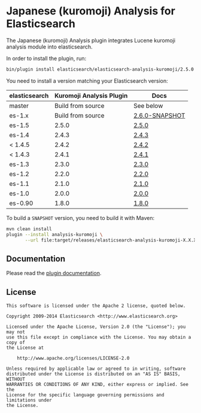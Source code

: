 Japanese (kuromoji) Analysis for Elasticsearch
==================================

The Japanese (kuromoji) Analysis plugin integrates Lucene kuromoji analysis module into elasticsearch.

In order to install the plugin, run: 

```sh
bin/plugin install elasticsearch/elasticsearch-analysis-kuromoji/2.5.0
```

You need to install a version matching your Elasticsearch version:

| elasticsearch |  Kuromoji Analysis Plugin   |   Docs     |  
|---------------|-----------------------------|------------|
| master        |  Build from source          | See below  |
| es-1.x        |  Build from source          | [2.6.0-SNAPSHOT](https://github.com/elasticsearch/elasticsearch-analysis-kuromoji/tree/es-1.x/#version-260-snapshot-for-elasticsearch-1x)  |
|    es-1.5              |     2.5.0         | [2.5.0](https://github.com/elastic/elasticsearch-analysis-kuromoji/tree/v2.5.0/#version-250-for-elasticsearch-15)                  |
|    es-1.4              |     2.4.3         | [2.4.3](https://github.com/elasticsearch/elasticsearch-analysis-kuromoji/tree/v2.4.3/#version-243-for-elasticsearch-14)                  |
| < 1.4.5       |  2.4.2                      | [2.4.2](https://github.com/elasticsearch/elasticsearch-analysis-kuromoji/tree/v2.4.2/#version-242-for-elasticsearch-14)                  |
| < 1.4.3       |  2.4.1                      | [2.4.1](https://github.com/elasticsearch/elasticsearch-analysis-kuromoji/tree/v2.4.1/#version-241-for-elasticsearch-14)                  |
| es-1.3        |  2.3.0                      | [2.3.0](https://github.com/elasticsearch/elasticsearch-analysis-kuromoji/tree/v2.3.0/#japanese-kuromoji-analysis-for-elasticsearch)  |
| es-1.2        |  2.2.0                      | [2.2.0](https://github.com/elasticsearch/elasticsearch-analysis-kuromoji/tree/v2.2.0/#japanese-kuromoji-analysis-for-elasticsearch)  |
| es-1.1        |  2.1.0                      | [2.1.0](https://github.com/elasticsearch/elasticsearch-analysis-kuromoji/tree/v2.1.0/#japanese-kuromoji-analysis-for-elasticsearch)  |
| es-1.0        |  2.0.0                      | [2.0.0](https://github.com/elasticsearch/elasticsearch-analysis-kuromoji/tree/v2.0.0/#japanese-kuromoji-analysis-for-elasticsearch)  |
| es-0.90       |  1.8.0                      | [1.8.0](https://github.com/elasticsearch/elasticsearch-analysis-kuromoji/tree/v1.8.0/#japanese-kuromoji-analysis-for-elasticsearch)  |

To build a `SNAPSHOT` version, you need to build it with Maven:

```bash
mvn clean install
plugin --install analysis-kuromoji \
       --url file:target/releases/elasticsearch-analysis-kuromoji-X.X.X-SNAPSHOT.zip
```

Documentation
-------------

Please read the [plugin documentation](src/main/asciidoc/index.adoc).


License
-------

    This software is licensed under the Apache 2 license, quoted below.

    Copyright 2009-2014 Elasticsearch <http://www.elasticsearch.org>

    Licensed under the Apache License, Version 2.0 (the "License"); you may not
    use this file except in compliance with the License. You may obtain a copy of
    the License at

        http://www.apache.org/licenses/LICENSE-2.0

    Unless required by applicable law or agreed to in writing, software
    distributed under the License is distributed on an "AS IS" BASIS, WITHOUT
    WARRANTIES OR CONDITIONS OF ANY KIND, either express or implied. See the
    License for the specific language governing permissions and limitations under
    the License.
